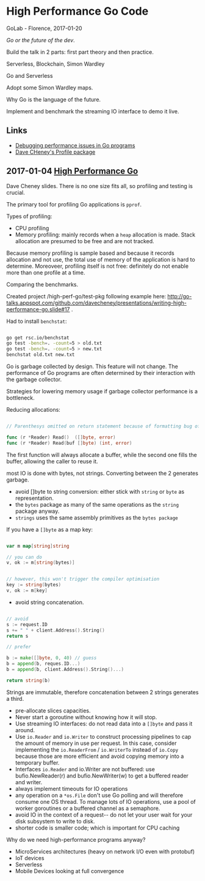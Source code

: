 High Performance Go Code
===

GoLab - Florence, 2017-01-20

*Go or the future of the dev*.

Build the talk in 2 parts: first part theory and then practice.

Serverless, Blockchain, Simon Wardley

Go and Serverless

Adopt some Simon Wardley maps.

Why Go is the language of the future.

Implement and benchmark the streaming IO interface to demo it live.

## Links
- [Debugging performance issues in Go programs](https://software.intel.com/en-us/blogs/2014/05/10/debugging-performance-issues-in-go-programs)
- [Dave CHeney's Profile package](https://github.com/pkg/profile)


## 2017-01-04 [High Performance Go](http://go-talks.appspot.com/github.com/davecheney/presentations/writing-high-performance-go.slide)

Dave Cheney slides. There is no one size fits all, so profiling and testing is crucial.

The primary tool for profiling Go applications is `pprof`.

Types of profiling:
- CPU profiling
- Memory profiling: mainly records when a `heap` allocation is made. Stack allocation are presumed to be free and are not tracked.


Because memory profiling is sample based and because it records allocation and not use, the total use of memory of the application is hard to determine. Moreoveer, profiling itself is not free: definitely do not enable more than one profile at a time.

Comparing the benchmarks.

Created project /high-perf-go/test-pkg following example here: http://go-talks.appspot.com/github.com/davecheney/presentations/writing-high-performance-go.slide#17 .

Had to install `benchstat`:

```bash

go get rsc.io/benchstat
go test -bench=. -count=5 > old.txt
go test -bench=. -count=5 > new.txt
benchstat old.txt new.txt

```

Go is garbage collected by design. This feature will not change. The performance of Go programs are often determined by their interaction with the garbage collector.

Strategies for lowering memory usage if garbage collector performance is a bottleneck.

Reducing allocations:

```go

// Parenthesys omitted on return statement because of formatting bug of neovim.

func (r *Reader) Read()  ([]byte, error)
func (r *Reader) Read(buf []byte) (int, error)

```

The first function will always allocate a buffer, while the second one fills the buffer, allowing the caller to reuse it.

most IO is done with bytes, not strings. Converting between the 2 generates garbage.

- avoid []byte to string conversion: either stick with `string` or `byte` as representation.
- the `bytes` package as many of the same operations as the `string` package anyway.
- `strings` uses the same assembly primitives as the `bytes package`


If you have a `[]byte` as a map key:

```go

var m map[string]string

// you can do
v, ok := m[string(bytes)]


// however, this won't trigger the compiler optimisation
key := string(bytes)
v, ok := m[key]

```

- avoid string concatenation.


```go

// avoid
s := request.ID
s += " " + client.Address().String()
return s

// prefer

b := make([]byte, 0, 40) // guess
b = append(b, reques.ID...)
b = append(b, client.Address().String()...)

return string(b)

```

Strings are immutable, therefore concatenation between 2 strings generates a third.

- pre-allocate slices capacities.
- Never start a goroutine without knowing how it will stop.
- Use streaming IO interfaces: do not read data into a `[]byte` and pass it around.
- Use `io.Reader` and `io.Writer` to construct processing pipelines to cap the amount of memory in use per request. In this case, consider implementing the `io.ReaderFrom` / `io.WriterTo` instead of `io.Copy` because those are more efficient and avoid copying memory into a temporary buffer.
- Interfaces `io.Reader` and io.Writer are not buffered: use bufio.NewReader(r) and bufio.NewWriter(w) to get a buffered reader and writer.
- always implement timeouts for IO operations
- any operation on a `*os.File` don't use Go polling and will therefore consume one OS thread. To manage lots of IO operations, use a pool of worker goroutines or a buffered channel as a semaphore.
- avoid IO in the context of a request-- do not let your user wait for your disk subsystem to write to disk.
- shorter code is smaller code; which is important for CPU caching


Why do we need high-performance programs anyway?

- MicroServices architectures (heavy on network I/O even with protobuf)
- IoT devices
- Serverless
- Mobile Devices looking at full convergence
